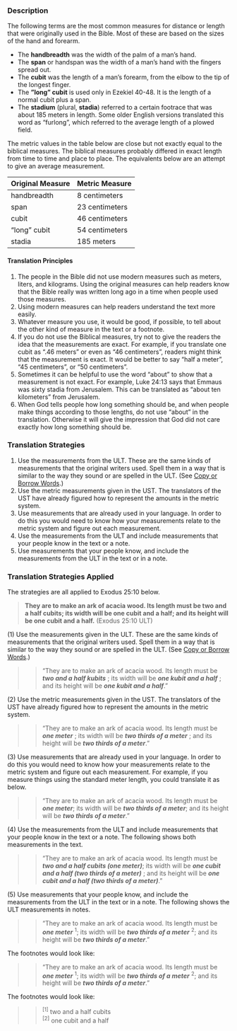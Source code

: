 
### Description

The following terms are the most common measures for distance or length that were originally used in the Bible. Most of these are based on the sizes of the hand and forearm.

* The **handbreadth** was the width of the palm of a man’s hand.
* The **span** or handspan was the width of a man’s hand with the fingers spread out.
* The **cubit** was the length of a man’s forearm, from the elbow to the tip of the longest finger.
* The **”long” cubit** is used only in Ezekiel 40-48. It is the length of a normal cubit plus a span.
* The **stadium** (plural, **stadia**) referred to a certain footrace that was about 185 meters in length. Some older English versions translated this word as “furlong”, which referred to the average length of a plowed field.

The metric values in the table below are close but not exactly equal to the biblical measures. The biblical measures probably differed in exact length from time to time and place to place. The equivalents below are an attempt to give an average measurement.

| Original Measure | Metric Measure |
| -------- | -------- |
| handbreadth     | 8 centimeters    |
| span      | 23 centimeters      |
| cubit    | 46 centimeters    |
| “long” cubit    | 54 centimeters    |
| stadia     | 185 meters    |


#### Translation Principles

1. The people in the Bible did not use modern measures such as meters, liters, and kilograms. Using the original measures can help readers know that the Bible really was written long ago in a time when people used those measures.
1. Using modern measures can help readers understand the text more easily.
1. Whatever measure you use, it would be good, if possible, to tell about the other kind of measure in the text or a footnote.
1. If you do not use the Biblical measures, try not to give the readers the idea that the measurements are exact.  For example, if you translate one cubit as “.46 meters” or even as “46 centimeters”, readers might think that the measurement is exact. It would be better to say “half a meter”, “45 centimeters”, or “50 centimeters”.
1. Sometimes it can be helpful to use the word “about” to show that a measurement is not exact. For example, Luke 24:13 says that Emmaus was sixty stadia from Jerusalem. This can be translated as “about ten kilometers” from Jerusalem.
1. When God tells people how long something should be, and when people make things according to those lengths, do not use “about” in the translation. Otherwise it will give the impression that God did not care exactly how long something should be.

### Translation Strategies

1. Use the measurements from the ULT. These are the same kinds of measurements that the original writers used. Spell them in a way that is similar to the way they sound or are spelled in the ULT. (See [Copy or Borrow Words](../translate-transliterate/01.md).)
1. Use the metric measurements given in the UST. The translators of the UST have already figured how to represent the amounts in the metric system.
1. Use measurements that are already used in your language. In order to do this you would need to know how your measurements relate to the metric system and figure out each measurement.
1. Use the measurements from the ULT and include measurements that your people know in the text or a note.
1. Use measurements that your people know, and include the measurements from the ULT in the text or in a note.

### Translation Strategies Applied

The strategies are all applied to Exodus 25:10 below.

> **They are to make an ark of acacia wood. Its length must be two and a half cubits; its width will be one cubit and a half; and its height will be one cubit and a half.** (Exodus 25:10 ULT)

(1) Use the measurements given in the ULT. These are the same kinds of measurements that the original writers used. Spell them in a way that is similar to the way they sound or are spelled in the ULT. (See [Copy or Borrow Words](../translate-transliterate/01.md).)

>> “They are to make an ark of acacia wood. Its length must be ***two and a half kubits*** ; its width will be ***one kubit and a half*** ; and its height will be ***one kubit and a half***.”

(2) Use the metric measurements given in the UST. The translators of the UST have already figured how to represent the amounts in the metric system.

>> “They are to make an ark of acacia wood. Its length must be ***one meter*** ; its width will be ***two thirds of a meter*** ; and its height will be ***two thirds of a meter***.”

(3) Use measurements that are already used in your language. In order to do this you would need to know how your measurements relate to the metric system and figure out each measurement. For example, if you measure things using the standard meter length, you could translate it as below.

>> “They are to make an ark of acacia wood. Its length must be ***one meter***; its width will be ***two thirds of a meter***; and its height will be ***two thirds of a meter***.”

(4) Use the measurements from the ULT and include measurements that your people know in the text or a note. The following shows both measurements in the text.

>> “They are to make an ark of acacia wood. Its length must be ***two and a half cubits (one meter)***; its width will be ***one cubit and a half (two thirds of a meter)*** ; and its height will be ***one cubit and a half (two thirds of a meter)***.”

(5) Use measurements that your people know, and include the measurements from the ULT in the text or in  a note. The following shows the ULT measurements in notes.

>> “They are to make an ark of acacia wood. Its length must be ***one meter*** <sup> 1</sup>; its width will be ***two thirds of a meter*** <sup> 2</sup>; and its height will be ***two thirds of a meter***.” 

The footnotes would look like:

>> “They are to make an ark of acacia wood. Its length must be ***one meter*** <sup> 1</sup>; its width will be ***two thirds of a meter*** <sup> 2</sup>; and its height will be ***two thirds of a meter***.” 

The footnotes would look like:

>> <sup> [1]</sup> two and a half cubits  
>> <sup> [2]</sup> one cubit and a half


